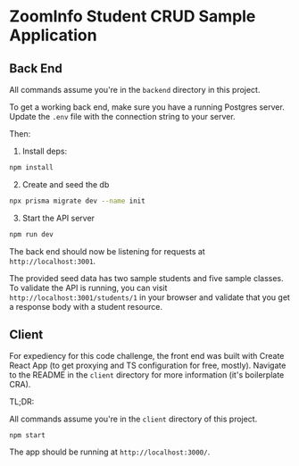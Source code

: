 # ZoomInfo Student CRUD Sample Application

## Back End

All commands assume you're in the `backend` directory in this project.

To get a working back end, make sure you have a running Postgres server.
Update the `.env` file with the connection string to your server.

Then:

1. Install deps:

```bash
npm install
```

2. Create and seed the db

```bash
npx prisma migrate dev --name init
```

3. Start the API server

```bash
npm run dev
```

The back end should now be listening for requests at `http://localhost:3001`.

The provided seed data has two sample students and five sample classes.
To validate the API is running, you can visit `http://localhost:3001/students/1` in your browser and validate that you get a response body with a student resource.

## Client

For expediency for this code challenge, the front end was built with Create React App (to get proxying and TS configuration for free, mostly). Navigate to the README in the `client` directory for more information (it's boilerplate CRA).

TL;DR:

All commands assume you're in the `client` directory of this project.

```
npm start
```

The app should be running at `http://localhost:3000/`.
